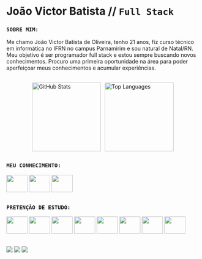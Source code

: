 # João Victor Batista // `Full Stack`

### `SOBRE MIM:`
Me chamo João Victor Batista de Oliveira, tenho 21 anos, fiz curso técnico em informática no IFRN no campus Parnamirim e sou natural de Natal/RN. Meu objetivo é ser programador full stack e estou sempre buscando novos conhecimentos. Procuro uma primeira oportunidade na área para poder aperfeiçoar meus conhecimentos e acumular experiências.
##
<div style="display: flex; justify-content: center; gap: 10px;">
  <img 
    src="https://github-readme-stats.vercel.app/api?username=VictorJobali&show_icons=true&theme=tokyonight&count_private=true" 
    alt="GitHub Stats"  
    height="180em"
  />
  <img 
    src="https://github-readme-stats.vercel.app/api/top-langs/?username=VictorJobali&layout=compact&theme=tokyonight&card_width=320" 
    alt="Top Languages" 
    height="180em"
  />
</div>

##

### `MEU CONHECIMENTO:`
<div>
<img src="https://cdn.jsdelivr.net/gh/devicons/devicon@latest/icons/html5/html5-original.svg" style="width:55px; height:45px;"/>
<img src="https://cdn.jsdelivr.net/gh/devicons/devicon@latest/icons/css3/css3-original.svg" style="width:55px; height:45px;"/>
<img src="https://cdn.jsdelivr.net/gh/devicons/devicon@latest/icons/javascript/javascript-original.svg" style="width:55px; height:45px;"/>
</div>

##

### `PRETENÇÃO DE ESTUDO:`
<div>
  
  <img src="https://cdn.jsdelivr.net/gh/devicons/devicon@latest/icons/java/java-original.svg" style="width:55px; height:45px;"/>
  <img src="https://cdn.jsdelivr.net/gh/devicons/devicon@latest/icons/python/python-original.svg" style="width:55px; height:45px;"/>
  <img src="https://cdn.jsdelivr.net/gh/devicons/devicon@latest/icons/mysql/mysql-original.svg" style="width:55px; height:45px;"/>
  <img src="https://cdn.jsdelivr.net/gh/devicons/devicon@latest/icons/php/php-original.svg" style="width:55px; height:45px;"/>
  <img src="https://cdn.jsdelivr.net/gh/devicons/devicon@latest/icons/typescript/typescript-original.svg" style="width:55px; height:45px;"/>
  <img src="https://cdn.jsdelivr.net/gh/devicons/devicon@latest/icons/react/react-original.svg" style="width:55px; height:45px;"/>
  <img src="https://cdn.jsdelivr.net/gh/devicons/devicon@latest/icons/dart/dart-original.svg" style="width:55px; height:45px;"/>
  <img src="https://cdn.jsdelivr.net/gh/devicons/devicon@latest/icons/kotlin/kotlin-original.svg" style="width:55px; height:45px;"/>
          

</div>

##
<div>
  <a href="mailto:jvboliveira0405@gmail.com" target="blank"><img src="https://img.shields.io/badge/Gmail-D14836?style=for-the-badge&logo=gmail&logoColor=white" target="blank"></a>
  <a href="https://www.instagram.com/victorjobali/" target="blank"><img src="https://img.shields.io/badge/Instagram-E4405F?style=for-the-badge&logo=instagram&logoColor=white" target="blank"></a>
  <a href="https://www.linkedin.com/in/joao-victor-batista-05243634a/" target="blank"><img src="https://img.shields.io/badge/LinkedIn-0077B5?style=for-the-badge&logo=linkedin&logoColor=white" target="blank"></a>
  
</div>

